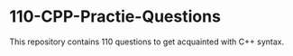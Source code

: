 # 110-CPP-Practie-Questions
This repository contains 110 questions to get acquainted with C++ syntax.
